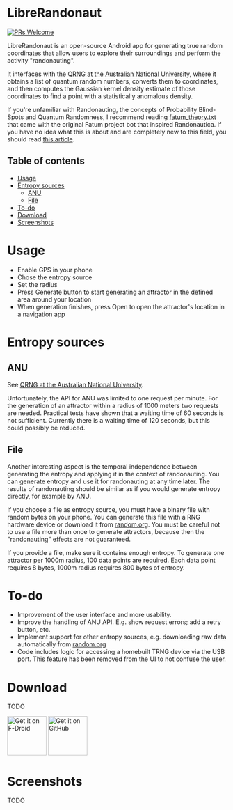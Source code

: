 # LibreRandonaut
[![PRs Welcome](https://img.shields.io/badge/PRs-welcome-brightgreen.svg?style=flat-square)](http://makeapullrequest.com)

LibreRandonaut is an open-source Android app for generating true random coordinates that allow users to explore their surroundings and perform the activity "randonauting". 

It interfaces with the [QRNG at the Australian National University](https://qrng.anu.edu.au/), where it obtains a list of quantum random numbers, converts them to coordinates, and then computes the Gaussian kernel density estimate of those coordinates to find a point with a statistically anomalous density.

If you're unfamiliar with Randonauting, the concepts of Probability Blind-Spots and Quantum Randomness, I recommend reading [fatum_theory.txt](https://github.com/anonyhoney/fatum-en/blob/master/docs/fatum_theory.txt) that came with the original Fatum project bot that inspired Randonautica. If you have no idea what this is about and are completely new to this field, you should read [this article](https://medium.com/swlh/randonauts-how-a-random-number-generator-can-set-you-free-dfc2a2413e15).

## Table of contents
* [Usage](#usage)
* [Entropy sources](#entropy-sources)
	* [ANU](#anu)
	* [File](#file)
* [To-do](#to-do)
* [Download](#download)
* [Screenshots](#screenshots)


# Usage
- Enable GPS in your phone
- Chose the entropy source
- Set the radius
- Press Generate button to start generating an attractor in the defined area around your location
- When generation finishes, press Open to open the attractor's location in a navigation app

# Entropy sources
## ANU
See [QRNG at the Australian National University](https://qrng.anu.edu.au/). 

Unfortunately, the API for ANU was limited to one request per minute. For the generation of an attractor within a radius of 1000 meters two requests are needed. Practical tests have shown that a waiting time of 60 seconds is not sufficient. Currently there is a waiting time of 120 seconds, but this could possibly be reduced.

## File
Another interesting aspect is the temporal independence between generating the entropy and applying it in the context of randonauting. You can generate entropy and use it for randonauting at any time later. The results of randonauting should be similar as if you would generate entropy directly, for example by ANU.

If you choose a file as entropy source, you must have a binary file with random bytes on your phone. You can generate this file with a RNG hardware device or download it from [random.org](https://www.random.org/bytes/). You must be careful not to use a file more than once to generate attractors, because then the "randonauting" effects are not guaranteed.

If you provide a file, make sure it contains enough entropy. To generate one attractor per 1000m radius, 100 data points are required. Each data point requires 8 bytes, 1000m radius requires 800 bytes of entropy.

# To-do
- Improvement of the user interface and more usability.
- Improve the handling of ANU API. E.g. show request errors; add a retry button, etc.
- Implement support for other entropy sources, e.g. downloading raw data automatically from [random.org](https://www.random.org/bytes/)
- Code includes logic for accessing a homebuilt TRNG device via the USB port. This feature has been removed from the UI to not confuse the user.

# Download

TODO

[<img src="docs/fdroid.png" alt="Get it on F-Droid" height="90">](https://f-droid.org/packages/librerandonaut/)
[<img src="docs/apk.png" alt="Get it on GitHub" height="90">](https://github.com/librerandonaut/librerandonaut/releases)

# Screenshots

TODO

